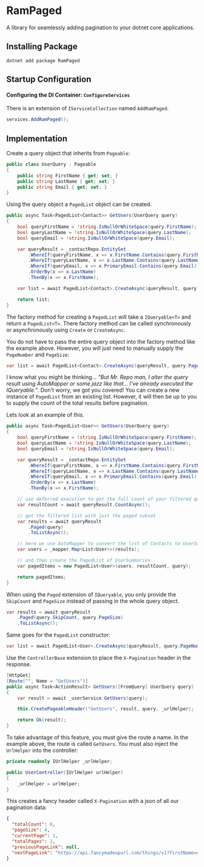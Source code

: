# RamPaged

A library for seamlessly adding pagination to your dotnet core applications.

## Installing Package

```
dotnet add package RamPaged
```

## Startup Configuration

#### Configuring the DI Container: `ConfigureServices`

There is an extension of `IServiceCollection` named `AddRamPaged`.

```csharp
services.AddRamPaged();
```

## Implementation

Create a query object that inherits from `Pageable`:

```csharp
public class UserQuery : Pageable
{
    public string FirstName { get; set; }
    public string LastName { get; set; }
    public string Email { get; set; }
}
```

Using the query object a `PagedList` object can be created.

```csharp
public async Task<PagedList<Contact>> GetUsers(UserQuery query)
{
    bool queryFirstName = !string.IsNullOrWhiteSpace(query.FirstName);
    bool queryLastName = !string.IsNullOrWhiteSpace(query.LastName);
    bool queryEmail = !string.IsNullOrWhiteSpace(query.Email);

    var queryResult = _contactRepo.EntitySet
        .WhereIf(queryFirstName, x => x.FirstName.Contains(query.FirstName))
        .WhereIf(queryLastName, x => x.LastName.Contains(query.LastName))
        .WhereIf(queryEmail, x => x.PrimaryEmail.Contains(query.Email))
        .OrderBy(x => x.LastName)
        .ThenBy(x => x.FirstName);

    var list = await PagedList<Contact>.CreateAsync(queryResult, query);

    return list;
}
```

The factory method for creating a `PagedList` will take a `IQueryable<T>` and return a `PagedList<T>`. There factory method can be called synchronously or asynchronously using `Create` or `CreateAsync`.

You do not have to pass the entire query object into the factory method like the example above. However, you will just need to manually supply the `PageNumber` and `PageSize`:

```csharp
var list = await PagedList<Contact>.CreateAsync(queryResult, query.PageNumber, query.PageSize);
```

I know what you might be thinking... _"But Mr. Repo man, I alter the query result using AutoMapper or some jazz like that... I've already executed the IQueryable."_. Don't worry, we got you covered! You can create a new instance of `PagedList` from an existing list. However, it will then be up to you to supply the count of the total results before pagination.

Lets look at an example of this.

```csharp
public async Task<PagedList<User>> GetUsers(UserQuery query)
{
    bool queryFirstName = !string.IsNullOrWhiteSpace(query.FirstName);
    bool queryLastName = !string.IsNullOrWhiteSpace(query.LastName);
    bool queryEmail = !string.IsNullOrWhiteSpace(query.Email);

    var queryResult = _contactRepo.EntitySet
        .WhereIf(queryFirstName, x => x.FirstName.Contains(query.FirstName))
        .WhereIf(queryLastName, x => x.LastName.Contains(query.LastName))
        .WhereIf(queryEmail, x => x.PrimaryEmail.Contains(query.Email))
        .OrderBy(x => x.LastName)
        .ThenBy(x => x.FirstName);

    // use deferred execution to get the full count of your filtered query
    var resultCount = await queryResult.CountAsync();

    // get the filtered list with just the paged subset
    var results = await queryResult
        .Paged(query)
        .ToListAsync();

    // here we use AutoMapper to convert the list of Contacts to UserSummaries
    var users = _mapper.Map<List<User>>(results);

    // and then create the PagedList of UserSummaries
    var pagedItems = new PagedList<User>(users, resultCount, query);

    return pagedItems;
}
```

When using the `Paged` extension of `IQueryable`, you only provide the `SkipCount` and `PageSize` instead of passing in the whole query object.

```csharp
var results = await queryResult
    .Paged(query.SkipCount, query.PageSize)
    .ToListAsync();
```

Same goes for the `PagedList` constructor:

```csharp
var list = await PagedList<User>.CreateAsync(queryResult, query.PageNumber, query.PageSize);
```

Use the `ControllerBase` extension to place the `X-Pagination` header in the response.

```csharp
[HttpGet]
[Route("", Name = "GetUsers")]
public async Task<ActionResult> GetUsers([FromQuery] UserQuery query)
{
    var result = await _userService.GetUsers(query);

    this.CreatePageableHeader("GetUsers", result, query, _urlHelper);

    return Ok(result);
}
```

To take advantage of this feature, you must give the route a name. In the example above, the route is called `GetUsers`. You must also inject the `UrlHelper` into the controller:

```csharp
private readonly IUrlHelper _urlHelper;

public UserController(IUrlHelper urlHelper)
{
    _urlHelper = urlHelper;
}
```

This creates a fancy header called `X-Pagination` with a json of all our pagination data:

```json
{
  "totalCount": 6,
  "pageSize": 4,
  "currentPage": 1,
  "totalPages": 2,
  "previousPageLink": null,
  "nextPageLink": "https://api.fancymadeupurl.com/things/v1?firstName=oliver&PageNumber=2&PageSize=4"
}
```

